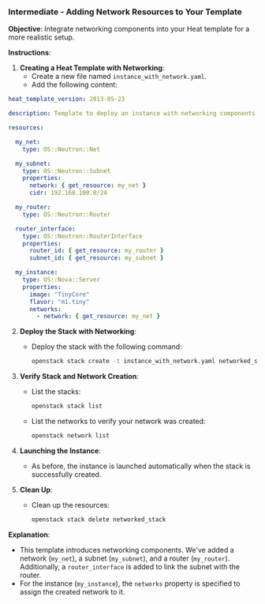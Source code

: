 ### Intermediate - Adding Network Resources to Your Template

**Objective**: Integrate networking components into your Heat template for a more realistic setup.

**Instructions**:

1. **Creating a Heat Template with Networking**:
   - Create a new file named `instance_with_network.yaml`.
   - Add the following content:

```yaml
heat_template_version: 2013-05-23

description: Template to deploy an instance with networking components

resources:

  my_net:
    type: OS::Neutron::Net

  my_subnet:
    type: OS::Neutron::Subnet
    properties:
      network: { get_resource: my_net }
      cidr: 192.168.100.0/24

  my_router:
    type: OS::Neutron::Router

  router_interface:
    type: OS::Neutron::RouterInterface
    properties:
      router_id: { get_resource: my_router }
      subnet_id: { get_resource: my_subnet }

  my_instance:
    type: OS::Nova::Server
    properties:
      image: "TinyCore"
      flavor: "m1.tiny"
      networks:
        - network: { get_resource: my_net }
```

2. **Deploy the Stack with Networking**:
   - Deploy the stack with the following command:
     ```bash
     openstack stack create -t instance_with_network.yaml networked_stack
     ```

3. **Verify Stack and Network Creation**:
   - List the stacks:
     ```bash
     openstack stack list
     ```
   - List the networks to verify your network was created:
     ```bash
     openstack network list
     ```

4. **Launching the Instance**:
   - As before, the instance is launched automatically when the stack is successfully created.

5. **Clean Up**:
   - Clean up the resources:
     ```bash
     openstack stack delete networked_stack
     ```

**Explanation**:
- This template introduces networking components. We've added a network (`my_net`), a subnet (`my_subnet`), and a router (`my_router`). Additionally, a `router_interface` is added to link the subnet with the router.
- For the instance (`my_instance`), the `networks` property is specified to assign the created network to it.
